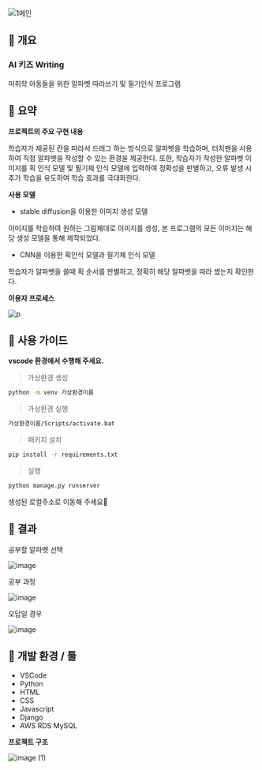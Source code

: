 ![1메인](https://github.com/dohyeonnlee/alphabet_write/assets/99801524/d9e630da-2cdb-4191-8e4b-df4fcd4ad25e)

## 📌 개요

### AI 키즈 Writing
미취학 아동들을 위한 알파벳 따라쓰기 및 필기인식 프로그램



## 📌 요약

**프로젝트의 주요 구현 내용**

학습자가 제공된 칸을 따라서 드래그 하는 방식으로 알파벳을 학습하며, 터치펜을 사용하여 직접 알파벳을 작성할 수 있는 환경을 제공한다. 또한, 학습자가 작성한 알파벳 이미지를 획 인식 모델 및 필기체 인식 모델에 입력하여 정확성을 판별하고, 오류 발생 시 추가 학습을 유도하여 학습 효과를 극대화한다. 

**사용 모델**

- stable diffusion을 이용한 이미지 생성 모델
  
이미지를 학습하여 원하는 그림체대로 이미지를 생성, 본 프로그램의 모든 이미지는 해당 생성 모델을 통해 제작되었다.

- CNN을 이용한 획인식 모델과 필기체 인식 모델

학습자가 알파벳을 쓸때 획 순서를 판별하고, 정확히 해당 알파벳을 따라 썼는지 확인한다.

**이용자 프로세스**

![p](https://github.com/dohyeonnlee/alphabet_write/assets/99801524/65f42ad3-6bc5-40a1-8d78-e55a4d6bac7a)





## 📌 사용 가이드

**vscode 환경에서 수행해 주세요.**
   

>가상환경 생성

```bash
python -m venv 가상환경이름
```
>가상환경 실행
```bash
가상환경이름/Scripts/activate.bat
```
>패키지 설치
```bash
pip install -r requirements.txt
```
>실행
```bash
python manage.py runserver
```

생성된 로컬주소로 이동해 주세요🚀





## 📌 결과

공부할 알파벳 선택

![image](https://github.com/dohyeonnlee/alphabet_write/assets/99801524/153979a6-0ed8-460e-b2eb-535e604d5fb2)


공부 과정

![image](https://github.com/dohyeonnlee/alphabet_write/assets/99801524/4186bd58-cef0-4a1d-b4eb-550f532015a4)


오답일 경우

![image](https://github.com/dohyeonnlee/alphabet_write/assets/99801524/7b743b81-a996-4084-b772-2ea855ad3ee1)




## 📌 개발 환경 / 툴

- VSCode
- Python
- HTML
- CSS
- Javascript
- Django
- AWS RDS MySQL


**프로젝트 구조**

![image (1)](https://github.com/dohyeonnlee/alphabet_write/assets/99801524/971fcc86-b1a7-4bfc-a8c6-fd9df150b7a0)



